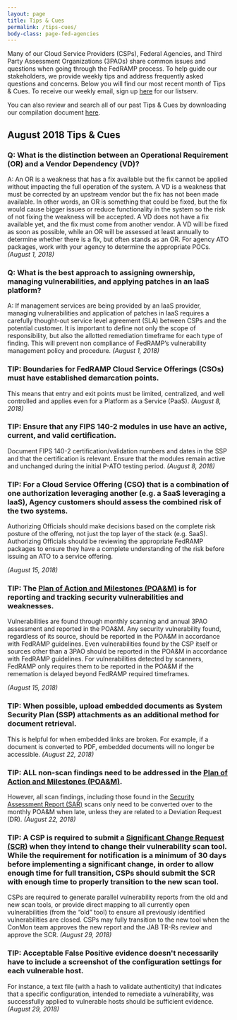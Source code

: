 ```yaml
---
layout: page
title: Tips & Cues
permalink: /tips-cues/
body-class: page-fed-agencies
---
```

Many of our Cloud Service Providers (CSPs), Federal Agencies, and Third Party Assessment Organizations (3PAOs) share common issues and questions when going through the FedRAMP process. To help guide our stakeholders, we provide weekly tips and address frequently asked questions and concerns. Below you will find our most recent month of Tips & Cues. To receive our weekly email, sign up [here](https://public.govdelivery.com/accounts/USGSA/subscriber/new?qsp=USGSA_2224) for our listserv. 

You can also review and search all of our past Tips & Cues by downloading our compilation document <a href="{{site.baseurl}}/assets/resources/documents/FedRAMP_Tips_and_Cues.pdf">here</a>.
<h2>August 2018 Tips & Cues</h2>

<div class="q3">
<h3>Q: What is the distinction between an Operational Requirement (OR) and a Vendor Dependency (VD)? </h3>
<p>
A: An OR is a weakness that has a fix available but the fix cannot be applied without impacting the full operation of the system. A VD is a weakness that must be corrected by an upstream vendor but the fix has not been made available. In other words, an OR is something that could be fixed, but the fix would cause bigger issues or reduce functionality in the system so the risk of not fixing the weakness will be accepted. A VD does not have a fix available yet, and the fix must come from another vendor. A VD will be fixed as soon as possible, while an OR will be assessed at least annually to determine whether there is a fix, but often stands as an OR.
For agency ATO packages, work with your agency to determine the appropriate POCs.
<em>(August 1, 2018)</em>
</p>
</div>

<div class="q3">
<h3>Q: What is the best approach to assigning ownership, managing vulnerabilities, and applying patches in an IaaS platform?</h3>
<p>
A: If management services are being provided by an IaaS provider, managing vulnerabilities and application of patches in IaaS requires a carefully thought-out service level agreement (SLA) between CSPs and the potential customer. It is important to define not only the scope of responsibility, but also the allotted remediation timeframe for each type of finding. This will prevent non compliance of FedRAMP’s vulnerability management policy and procedure. 
<em>(August 1, 2018)</em>
</p>
</div>

<div class="q3">
<h3>TIP: Boundaries for FedRAMP Cloud Service Offerings (CSOs) must have established demarcation points.</h3>
<p>
This means that entry and exit points must be limited, centralized, and well controlled and applies even for a Platform as a Service (PaaS).  
<em>(August 8, 2018)</em>
</p>
</div>

<div class="q3">
<h3>TIP: Ensure that any FIPS 140-2 modules in use have an active, current, and valid certification.</h3>
<p>
Document FIPS 140-2 certification/validation numbers and dates in the SSP and that the certification is relevant. Ensure that the modules remain active and unchanged during the initial P-ATO testing period.  
<em>(August 8, 2018)</em>
</p>
</div> 

<div class="q3">
<h3>TIP: For a Cloud Service Offering (CSO) that is a combination of one authorization leveraging another (e.g. a SaaS leveraging a IaaS), Agency customers should assess the combined risk of the two systems.</h3>
<p>
Authorizing Officials should make decisions based on the complete risk posture of the offering, not just the top layer of the stack (e.g. SaaS). Authorizing Officials should be reviewing the appropriate FedRAMP packages to ensure they have a complete understanding of the risk before issuing an ATO to a service offering.
 </p>
<em>(August 15, 2018)</em>
</p>
</div>

<div class="q3">
<h3>TIP: The <a href="{{site.baseurl}}/assets/resources/documents/Plan_of_Action_and_Milestones"> Plan of Action and Milestones (POA&M)</a> is for reporting and tracking security vulnerabilities and weaknesses.</h3>
<p>
Vulnerabilities are found through monthly scanning and annual 3PAO assessment and reported in the POA&M. Any security vulnerability found, regardless of its source, should be reported in the POA&M in accordance with FedRAMP guidelines. Even vulnerabilities found by the CSP itself or sources other than a 3PAO should be reported in the POA&M in accordance with FedRAMP guidelines. For vulnerabilities detected by scanners, FedRAMP only requires them to be reported in the POA&M if the rememation is delayed beyond FedRAMP required timeframes.
 </p>
<em>(August 15, 2018)</em>
</p>
</div>

<div class="q3">
<h3>TIP: When possible, upload embedded documents as System Security Plan (SSP) attachments as an additional method for document retrieval.</h3>
<p>
This is helpful for when embedded links are broken. For example, if a document is converted to PDF, embedded documents will no longer be accessible. 
<em>(August 22, 2018)</em>
</p>
</div>

<div class="q3">
<h3>TIP: ALL non-scan findings need to be addressed in the <a href="{{site.baseurl}}/assets/resources/documents/Plan_of_Action_and_Milestones"> Plan of Action and Milestones (POA&M)</a>.</h3>
<p>
However, all scan findings, including those found in the <a href="{{site.baseurl}}/assets/resources/templates/FedRAMP-SAR-Template"> Security Assessment Report (SAR)</a> scans only need to be converted over to the monthly POA&M when late, unless they are related to a Deviation Request (DR).
<em>(August 22, 2018)</em>
</p>
</div>

<div class="q3">
<h3>TIP: A CSP is required to submit a <a href="{{site.baseurl}}/assets/resources/templates/FedRAMP_Significant_Change_Form_Template"> Significant Change Request (SCR)</a> when they intend to change their vulnerability scan tool. While the requirement for notification is a minimum of 30 days before implementing a significant change, in order to allow enough time for full transition, CSPs should submit the SCR with enough time to properly transition to the new scan tool.</h3>
<p>
CSPs are required to generate parallel vulnerability reports from the old and new scan tools, or provide direct mapping to all currently open vulnerabilities (from the “old” tool) to ensure all previously identified vulnerabilities are closed. CSPs may fully transition to the new tool when the ConMon team approves the new report and the JAB TR-Rs review and approve the SCR. 
<em>(August 29, 2018)</em>
</p>
</div>

<div class="q3">
<h3>TIP: Acceptable False Positive evidence doesn't necessarily have to include a screenshot of the configuration settings for each vulnerable host.</h3>
<p>
For instance, a text file (with a hash to validate authenticity) that indicates that a specific configuration, intended to remediate a vulnerability, was successfully applied to vulnerable hosts should be sufficient evidence. 
<em>(August 29, 2018)</em>
</p>
</div>
